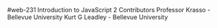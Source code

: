 #web-231
Introduction to JavaScript
2 Contributors
Professor Krasso - Bellevue University
Kurt G Leadley - Bellevue University
